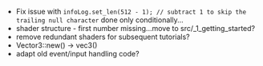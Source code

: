 * Fix issue with             `infoLog.set_len(512 - 1); // subtract 1 to skip the trailing null character` done only conditionally...
* shader structure - first number missing...move to src/_1_getting_started?
* remove redundant shaders for subsequent tutorials?
* Vector3::new() -> vec3()
* adapt old event/input handling code?
